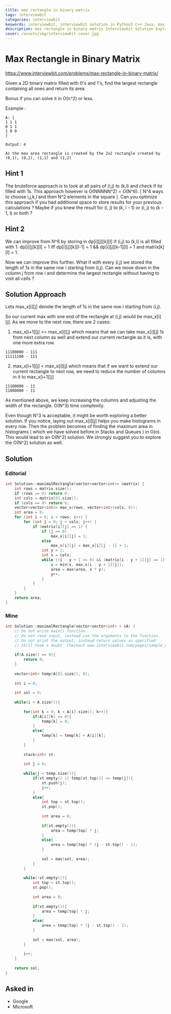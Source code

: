 ```yaml
---
title: max rectangle in binary matrix
tags: interviewbit
categories: interviewbit
keywords: interviewbit, interviewbit solution in Python3 C++ Java, max rectangle in binary matrix solution
description: max rectangle in binary matrix Interviewbit Solution Explained
cover: /assets/img/interviewbit-cover.jpg
---
```


# Max Rectangle in Binary Matrix

https://www.interviewbit.com/problems/max-rectangle-in-binary-matrix/

Given a 2D binary matrix filled with 0's and 1's, find the largest rectangle containing all ones and return its area.

Bonus if you can solve it in O(n^2) or less.

Example :
```
A: [
1 1 1
0 1 1
1 0 0
]

Output: 4 

As the max area rectangle is created by the 2x2 rectangle created by (0,1), (0,2), (1,1) and (1,2)
```

## Hint 1

The bruteforce approach is to look at all pairs of (i,j) to (k,l) and check if its filled with 1s. This approach however is O(NNNNN^2) = O(N^6). [ N^4 ways to choose i,j,k,l and then N^2 elements in the square ]. 
Can you optimize this approach if you had additional space to store results for your previous calculations ? 
Maybe if you knew the result for (i, j) to (k, l - 1) or (i, j) to (k - 1, l) or both ?

## Hint 2

We can improve from N^6 by storing in dp[i][j][k][l] if (i,j) to (k,l) is all filled with 1. 
dp[i][j[k][l] = 1 iff dp[i][j][k][l-1] = 1 && dp[i][j][k-1][l] = 1 and matrix[k][l] = 1.

Now we can improve this further. What if with every (i,j) we stored the length of 1s in the same row i starting from (i,j). 
Can we move down in the column j from row i and determine the largest rectangle without having to visit all cells ?

## Solution Approach

Lets max_x[i][j] denote the length of 1s in the same row i starting from (i,j).

So our current max with one end of the rectangle at (i,j) would be max_x[i][j]. 
As we move to the next row, there are 2 cases: 
1) max_x[i+1][j] >= max_x[i][j] which means that we can take max_x[i][j] 1s from next column as well and extend our current rectangle as it is, with one more extra row.
```
11100000 - 111
11111100 - 111
```

2) max_x[i+1][j] < max_x[i][j] which means that if we want to extend our current rectangle to next row, we need to reduce the number of columns in it to max_x[i+1][j]
```
11100000 - 11 
11000000 - 11
```
As mentioned above, we keep increasing the columns and adjusting the width of the rectangle. 
O(N^3) time complexity.

Even though N^3 is acceptable, it might be worth exploring a better solution. 
If you notice, laying out max_x[i][j] helps you make histograms in every row. Then the problem becomes of finding the maximum area in histograms ( which we have solved before in Stacks and Queues ) in O(n). This would lead to an O(N^2) solution. We strongly suggest you to explore the O(N^2) solution as well.

## Solution

### Editorial
```cpp
int Solution::maximalRectangle(vector<vector<int>> &matrix) {
    int rows = matrix.size();
    if (rows == 0) return 0;
    int cols = matrix[0].size();
    if (cols == 0) return 0;
    vector<vector<int>> max_x(rows, vector<int>(cols, 0));
    int area = 0;
    for (int i = 0; i < rows; i++) {
        for (int j = 0; j < cols; j++) {
            if (matrix[i][j] == 1) {
                if (j == 0)
                    max_x[i][j] = 1;
                else
                    max_x[i][j] = max_x[i][j - 1] + 1;
                int y = 1;
                int x = cols;
                while ((i - y + 1 >= 0) && (matrix[i - y + 1][j] == 1)) {
                    x = min(x, max_x[i - y + 1][j]);
                    area = max(area, x * y);
                    y++;
                }
            }
        }
    }
    return area;
}
```

### Mine
```cpp
int Solution::maximalRectangle(vector<vector<int> > &A) {
    // Do not write main() function.
    // Do not read input, instead use the arguments to the function.
    // Do not print the output, instead return values as specified
    // Still have a doubt. Checkout www.interviewbit.com/pages/sample_codes/ for more details
    
    if(A.size() == 0){
        return 0;
    }
    
    vector<int> temp(A[0].size(), 0);
    
    int i = 0;
    
    int sol = 0;
    
    while(i < A.size()){
        
        for(int k = 0; k < A[i].size(); k++){
            if(A[i][k] == 0){
                temp[k] = 0;
            }
            else{
                temp[k] = temp[k] + A[i][k];
            }
        }
        
        stack<int> st;
        
        int j = 0;
        
        while(j < temp.size()){
            if(st.empty() || temp[st.top()] <= temp[j]){
                st.push(j);
                j++;
            }
            else{
                int top = st.top();
                st.pop();
                
                int area = 0;
                
                if(st.empty()){
                    area = temp[top] * j;
                }
                else{
                    area = temp[top] * (j - st.top() - 1);
                }
                
                sol = max(sol, area);
            }
        }
        
        while(!st.empty()){
            int top = st.top();
            st.pop();
            
            int area = 0;
            
            if(st.empty()){
                area = temp[top] * j;
            }
            else{
                area = temp[top] * (j - st.top() - 1);
            }
            
            sol = max(sol, area);
        }
    
        i++;    
    }
    
    return sol;
}

```

## Asked in
* Google
* Microsoft
